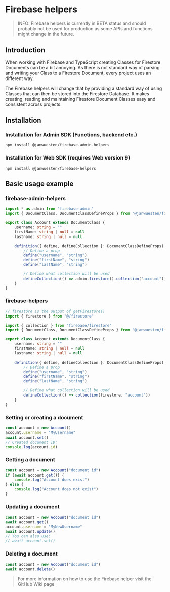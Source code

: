 # Firebase helpers

> INFO: Firebase helpers is currently in BETA status and should probably not be used for production as some APIs and functions might change in the future.

## Introduction
When working with Firebase and TypeScript creating Classes for Firestore Documents can be a bit annoying.
As there is not standard way of parsing and writing your Class to a Firestore Document, every project
uses an different way.

The Firebase helpers will change that by providing a standard way of using Classes that can then be stored into
the Firestore Database. It makes creating, reading and maintaining Firestore Document Classes easy and consistent across projects.

## Installation

### Installation for Admin SDK (Functions, backend etc.)
`npm install @janwuesten/firebase-admin-helpers`

### Installation for Web SDK (requires Web version 9)
`npm install @janwuesten/firebase-helpers`

## Basic usage example
### firebase-admin-helpers
```ts
import * as admin from "firebase-admin"
import { DocumentClass, DocumentClassDefineProps } from "@janwuesten/firebase-admin-helpers"

export class Account extends DocumentClass {
    username: string = ""
    firstName: string | null = null
    lastname: string | null = null

    definition({ define, defineCollection }: DocumentClassDefineProps): void {
        // Define a prop
        define("username", "string")
        define("firstName", "string")
        define("lastName", "string")

        // Define what collection will be used
        defineCollection(() => admin.firestore().collection("account"))
    }
}
```

### firebase-helpers
```ts
// firestore is the output of getFirestore()
import { firestore } from "@/firestore"

import { collection } from "firebase/firestore"
import { DocumentClass, DocumentClassDefineProps } from "@janwuesten/firebase-helpers"

export class Account extends DocumentClass {
    username: string = ""
    firstName: string | null = null
    lastname: string | null = null

    definition({ define, defineCollection }: DocumentClassDefineProps): void {
        // Define a prop
        define("username", "string")
        define("firstName", "string")
        define("lastName", "string")

        // Define what collection will be used
        defineCollection(() => collection(firestore, "account"))
    }
}
```

### Setting or creating a document
```ts
const account = new Account()
account.username = "MyUsername"
await account.set()
// Created document ID:
console.log(account.id)
```

### Getting a document
```ts
const account = new Account("document id")
if (await account.get()) {
    console.log("Account does exist")
} else {
    console.log("Account does not exist")
}
```

### Updating a document
```ts
const account = new Account("document id")
await account.get()
account.username = "MyNewUsername"
await account.update()
// You can also use:
// await account.set()
```


### Deleting a document
```ts
const account = new Account("document id")
await account.delete()
```

> For more information on how to use the Firebase helper visit the GitHub Wiki page